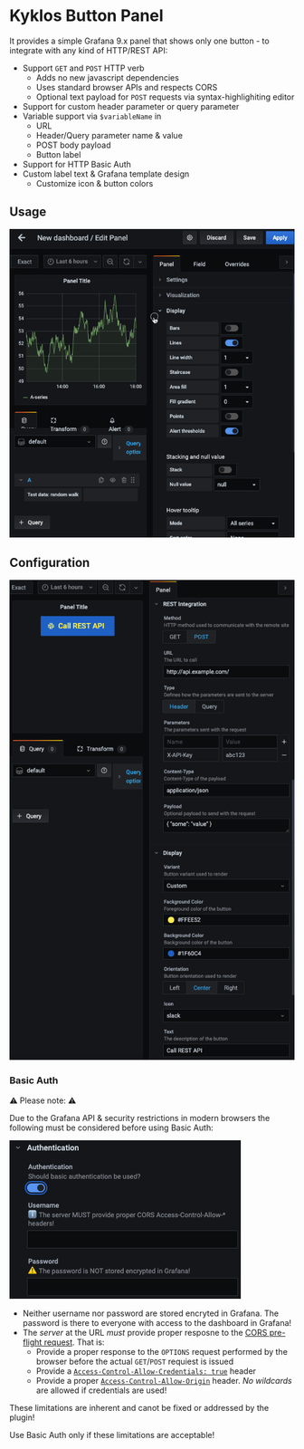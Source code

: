 <!-- This README file is going to be the one displayed on the Grafana.com website for your plugin. Uncomment and replace the content here before publishing.

Remove any remaining comments before publishing as these may be displayed on Grafana.com -->

# Kyklos Button Panel

It provides a simple Grafana 9.x panel that shows only one button - to integrate with any kind of HTTP/REST API:

- Support `GET` and `POST` HTTP verb
  - Adds no new javascript dependencies
  - Uses standard browser APIs and respects CORS
  - Optional text payload for `POST` requests via syntax-highlighiting editor
- Support for custom header parameter or query parameter
- Variable support via `$variableName` in
  - URL
  - Header/Query parameter name & value
  - POST body payload
  - Button label
- Support for HTTP Basic Auth
- Custom label text & Grafana template design
  - Customize icon & button colors

## Usage

![Screencast](https://github.com/FrankRoos/Kyklos-Button-Panel/blob/main/src/img/screencast.gif)

## Configuration

![Screenshot](https://github.com/FrankRoos/Kyklos-Button-Panel/blob/main/src/img/screenshot.png)

### Basic Auth

⚠️ Please note: ⚠️

Due to the Grafana API & security restrictions in modern browsers the following must be considered before using Basic Auth:

![Basic Auth Configuration](https://github.com/FrankRoos/Kyklos-Button-Panel/blob/v1.0.24/src/img/authentication.png)

- Neither username nor password are stored encryted in Grafana.
  The password is there to everyone with access to the dashboard in Grafana!
- The _server_ at the URL _must_ provide proper resposne to the [CORS pre-flight request](https://developer.mozilla.org/en-US/docs/Glossary/Preflight_request). That is:
  - Provide a proper response to the `OPTIONS` request performed by the browser before the actual `GET`/`POST` requiest is issued
  - Provide a [`Access-Control-Allow-Credentials: true`](https://developer.mozilla.org/en-US/docs/Web/HTTP/Headers/Access-Control-Allow-Credentials) header
  - Provide a proper [`Access-Control-Allow-Origin`](https://developer.mozilla.org/en-US/docs/Web/HTTP/Headers/Access-Control-Allow-Origin) header.
    _No wildcards_ are allowed if credentials are used!

These limitations are inherent and canot be fixed or addressed by the plugin!

Use Basic Auth only if these limitations are acceptable!

<!-- To help maximize the impact of your README and improve usability for users, we propose the following loose structure:

**BEFORE YOU BEGIN**
- Ensure all links are absolute URLs so that they will work when the README is displayed within Grafana and Grafana.com
- Be inspired ✨
  - [grafana-polystat-panel](https://github.com/grafana/grafana-polystat-panel)
  - [volkovlabs-variable-panel](https://github.com/volkovlabs/volkovlabs-variable-panel)

**ADD SOME BADGES**

Badges convey useful information at a glance for users whether in the Catalog or viewing the source code. You can use the generator on [Shields.io](https://shields.io/badges/dynamic-json-badge) together with the Grafana.com API
to create dynamic badges that update automatically when you publish a new version to the marketplace.

- For the logo field use 'grafana'.
- Examples (label: query)
  - Downloads: $.downloads
  - Catalog Version: $.version
  - Grafana Dependency: $.grafanaDependency
  - Signature Type: $.versionSignatureType

Full example: ![Dynamic JSON Badge](https://img.shields.io/badge/dynamic/json?logo=grafana&query=$.version&url=https://grafana.com/api/plugins/grafana-polystat-panel&label=Marketplace&prefix=v&color=F47A20)

Consider other [badges](https://shields.io/badges) as you feel appropriate for your project.

## Overview / Introduction
Provide one or more paragraphs as an introduction to your plugin to help users understand why they should use it.

Consider including screenshots:
- in [plugin.json](https://grafana.com/docs/grafana/latest/developers/plugins/metadata/#info) include them as relative links.
- in the README ensure they are absolute URLs.

## Requirements
List any requirements or dependencies they may need to run the plugin.

## Getting Started
Provide a quick start on how to configure and use the plugin.

## Documentation
If your project has dedicated documentation available for users, provide links here. For help in following Grafana's style recommendations for technical documentation, refer to our [Writer's Toolkit](https://grafana.com/docs/writers-toolkit/).

## Contributing
Do you want folks to contribute to the plugin or provide feedback through specific means? If so, tell them how!
-->
